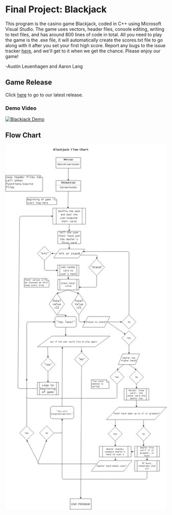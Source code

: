 # Final Project: Blackjack
This program is the casino game Blackjack, coded in C++ using Microsoft Visual Studio. The game uses vectors, header files, console editing, writing to text files, and has around 800 lines of code in total. All you need to play the game is the .exe file, it will automatically create the scores.txt file to go along with it after you set your first high score. Report any bugs to the issue tracker [here](https://github.com/AALASL/final/issues/new), and we'll get to it when we get the chance. Please enjoy our game!

-Austin Leuenhagen and Aaron Lang

## Game Release
Click [here](https://github.com/AALASL/final/releases/latest) to go to our latest release.

### Demo Video
[![Blackjack Demo](https://img.youtube.com/vi/XFWo2ahqsIw/mqdefault.jpg.jpg)](https://youtu.be/XFWo2ahqsIw)

## Flow Chart
<img src="https://raw.githubusercontent.com/AALASL/final/master/C%2B%2B%20Final%20Project%20Flow%20Chart.png" width ="800">
